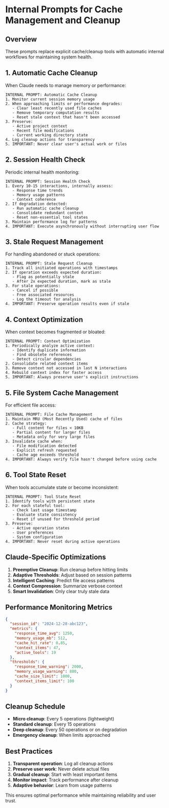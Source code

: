 # Internal Prompts for Cache Management and Cleanup

## Overview
These prompts replace explicit cache/cleanup tools with automatic internal workflows for maintaining system health.

## 1. Automatic Cache Cleanup

When Claude needs to manage memory or performance:

```
INTERNAL PROMPT: Automatic Cache Cleanup
1. Monitor current session memory usage
2. When approaching limits or performance degrades:
   - Clear least recently used file caches
   - Remove temporary computation results
   - Reset stale context that hasn't been accessed
3. Preserve:
   - Active project context
   - Recent file modifications
   - Current working directory state
4. Log cleanup actions for transparency
5. IMPORTANT: Never clear user's actual work or files
```

## 2. Session Health Check

Periodic internal health monitoring:

```
INTERNAL PROMPT: Session Health Check
1. Every 10-15 interactions, internally assess:
   - Response time trends
   - Memory usage patterns
   - Context coherence
2. If degradation detected:
   - Run automatic cache cleanup
   - Consolidate redundant context
   - Reset non-essential tool states
3. Maintain performance log for patterns
4. IMPORTANT: Execute asynchronously without interrupting user flow
```

## 3. Stale Request Management

For handling abandoned or stuck operations:

```
INTERNAL PROMPT: Stale Request Cleanup
1. Track all initiated operations with timestamps
2. If operation exceeds expected duration:
   - Flag as potentially stale
   - After 2x expected duration, mark as stale
3. For stale operations:
   - Cancel if possible
   - Free associated resources
   - Log the timeout for analysis
4. IMPORTANT: Preserve operation results even if stale
```

## 4. Context Optimization

When context becomes fragmented or bloated:

```
INTERNAL PROMPT: Context Optimization
1. Periodically analyze active context:
   - Identify duplicate information
   - Find obsolete references
   - Detect circular dependencies
2. Consolidate related context items
3. Remove context not accessed in last N interactions
4. Rebuild context index for faster access
5. IMPORTANT: Always preserve user's explicit instructions
```

## 5. File System Cache Management

For efficient file access:

```
INTERNAL PROMPT: File Cache Management
1. Maintain MRU (Most Recently Used) cache of files
2. Cache strategy:
   - Full content for files < 10KB
   - Partial content for larger files
   - Metadata only for very large files
3. Invalidate cache when:
   - File modification detected
   - Explicit refresh requested
   - Cache age exceeds threshold
4. IMPORTANT: Always verify file hasn't changed before using cache
```

## 6. Tool State Reset

When tools accumulate state or become inconsistent:

```
INTERNAL PROMPT: Tool State Reset
1. Identify tools with persistent state
2. For each stateful tool:
   - Check last usage timestamp
   - Evaluate state consistency
   - Reset if unused for threshold period
3. Preserve:
   - Active operation states
   - User preferences
   - System configuration
4. IMPORTANT: Never reset during active operations
```

## Claude-Specific Optimizations

1. **Preemptive Cleanup**: Run cleanup before hitting limits
2. **Adaptive Thresholds**: Adjust based on session patterns
3. **Intelligent Caching**: Predict file access patterns
4. **Context Compression**: Summarize verbose context
5. **Smart Invalidation**: Only clear truly stale data

## Performance Monitoring Metrics

```json
{
  "session_id": "2024-12-28-abc123",
  "metrics": {
    "response_time_avg": 1250,
    "memory_usage_mb": 512,
    "cache_hit_rate": 0.85,
    "context_items": 47,
    "active_tools": 19
  },
  "thresholds": {
    "response_time_warning": 2000,
    "memory_usage_warning": 800,
    "cache_size_limit": 1000,
    "context_items_limit": 100
  }
}
```

## Cleanup Schedule

- **Micro cleanup**: Every 5 operations (lightweight)
- **Standard cleanup**: Every 15 operations  
- **Deep cleanup**: Every 50 operations or on degradation
- **Emergency cleanup**: When limits approached

## Best Practices

1. **Transparent operation**: Log all cleanup actions
2. **Preserve user work**: Never delete actual files
3. **Gradual cleanup**: Start with least important items
4. **Monitor impact**: Track performance after cleanup
5. **Adaptive behavior**: Learn from usage patterns

This ensures optimal performance while maintaining reliability and user trust.